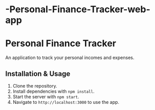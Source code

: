 # -Personal-Finance-Tracker-web-app

# Personal Finance Tracker

An application to track your personal incomes and expenses.

## Installation & Usage

1. Clone the repository.
2. Install dependencies with `npm install`.
3. Start the server with `npm start`.
4. Navigate to `http://localhost:3000` to use the app.
